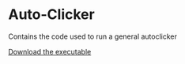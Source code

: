 # Auto-Clicker
Contains the code used to run a general autoclicker

[Download the executable](https://github.com/CiaranGruber/General-Bin-Repo/raw/master/Autoclicker/Autoclicker.exe)
